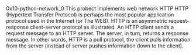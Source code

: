 0x10-python-network_0
This probect implements web network
HTTP
HTTP (Hypertext Transfer Protocol) is perhaps the most popular application protocol used in the Internet (or The WEB).
HTTP is an asymmetric request-response client-server protocol as illustrated.  An HTTP client sends a request message to an HTTP server.  The server, in turn, returns a response message.  In other words, HTTP is a pull protocol, the client pulls information from the server (instead of server pushes information down to the client).
